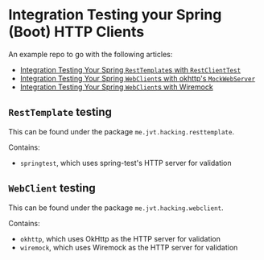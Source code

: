 # Integration Testing your Spring (Boot) HTTP Clients

An example repo to go with the following articles:

- [Integration Testing Your Spring `RestTemplate`s with `RestClientTest`](https://www.jvt.me/posts/2022/02/01/resttemplate-integration-test/)
- [Integration Testing Your Spring `WebClient`s with okhttp's `MockWebServer`](https://www.jvt.me/posts/2022/02/07/webclient-integration-test/)
- [Integration Testing Your Spring `WebClient`s with Wiremock](https://www.jvt.me/posts/2022/03/22/webclient-integration-test-wiremock/)

## `RestTemplate` testing

This can be found under the package `me.jvt.hacking.resttemplate`.

Contains:

- `springtest`, which uses spring-test's HTTP server for validation

## `WebClient` testing

This can be found under the package `me.jvt.hacking.webclient`.

Contains:

- `okhttp`, which uses OkHttp as the HTTP server for validation
- `wiremock`, which uses Wiremock as the HTTP server for validation
